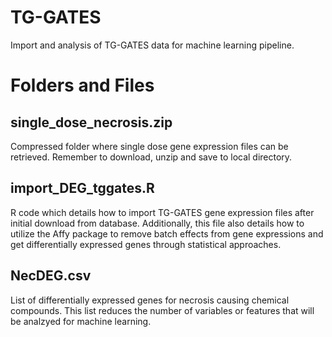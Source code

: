 # TG-GATES
Import and analysis of TG-GATES data for machine learning pipeline.

# Folders and Files
## single_dose_necrosis.zip
Compressed folder where single dose gene expression files can be retrieved. Remember to download, unzip and save to local directory. 

## import_DEG_tggates.R
R code which details how to import TG-GATES gene expression files after initial download from database. Additionally, this file also details how to utilize the Affy package to remove batch effects from gene expressions and get differentially expressed genes through statistical approaches.

## NecDEG.csv
List of differentially expressed genes for necrosis causing chemical compounds. This list reduces the number of variables or features that will be analzyed for machine learning.